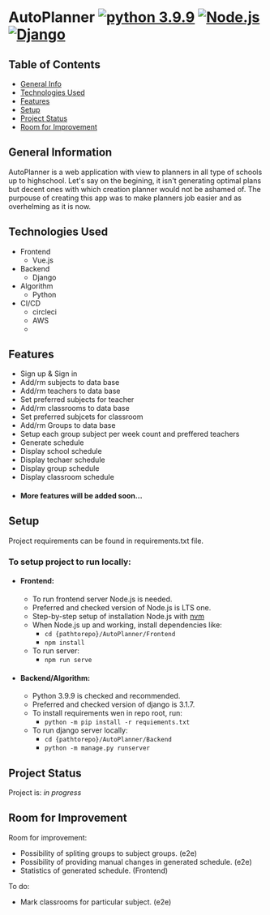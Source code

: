 # AutoPlanner [![python 3.9.9](https://img.shields.io/badge/python-3.9-green.svg)](https://www.python.org/downloads/release/python-399/) [![Node.js](https://img.shields.io/badge/Node.js-16.13.1-green)](https://nodejs.org/en/download/) [![Django](https://img.shields.io/badge/Django-3.1.7-green)](https://www.djangoproject.com/download/)

## Table of Contents
* [General Info](#general-information)
* [Technologies Used](#technologies-used)
* [Features](#features)
* [Setup](#setup)
* [Project Status](#project-status)
* [Room for Improvement](#room-for-improvement)
<!-- * [License](#license) -->


## General Information
AutoPlanner is a web application with view to planners in all type of schools up to highschool.
Let's say on the begining, it isn't generating optimal plans but decent ones with which creation planner would not be ashamed of.
The purpouse of creating this app was to make planners job easier and as overhelming as it is now.


## Technologies Used
- Frontend
  - Vue.js
- Backend
  - Django  
- Algorithm
  - Python
- CI/CD
  - circleci
  - AWS
  - 


## Features
- Sign up & Sign in
- Add/rm subjects to data base
- Add/rm teachers to data base
- Set preferred subjects for teacher
- Add/rm classrooms to data base
- Set preferred subjcets for classroom
- Add/rm Groups to data base
- Setup each group subject per week count 
  and preffered teachers
- Generate schedule
- Display school schedule
- Display techaer schedule
- Display group schedule
- Display classroom schedule
- #### More features will be added soon...


## Setup
Project requirements can be found in requirements.txt file.
### To setup project to run locally:
 - #### Frontend:
    - To run frontend server Node.js is needed. 
    - Preferred and checked version of Node.js is LTS one.
    - Step-by-step setup of installation Node.js with [nvm](https://gist.github.com/d2s/372b5943bce17b964a79)
    - When Node.js up and working, install dependencies like:
      - ``` cd {pathtorepo}/AutoPlanner/Frontend ```
      - ``` npm install ```
    - To run server:
      - ``` npm run serve ```
 - #### Backend/Algorithm:
    - Python 3.9.9 is checked and recommended.
    - Preferred and checked version of django is 3.1.7.
    - To install requirements wen in repo root, run:
      - ``` python -m pip install -r requiements.txt ```
    - To run django server locally: 
      - ``` cd {pathtorepo}/AutoPlanner/Backend ```
      - ``` python -m manage.py runserver ```


## Project Status
Project is: _in progress_


## Room for Improvement
Room for improvement:
- Possibility of spliting groups to subject groups. (e2e)
- Possibility of providing manual changes in generated schedule. (e2e) 
- Statistics of generated schedule. (Frontend)

To do:
- Mark classrooms for particular subject. (e2e)
